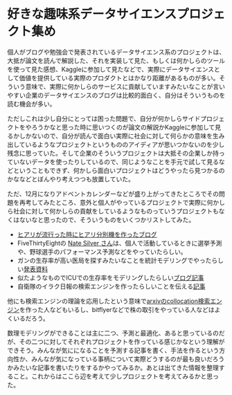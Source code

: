 # 好きな趣味系データサイエンスプロジェクト集め

個人がブログや勉強会で発表されているデータサイエンス系のプロジェクトは、大抵が論文を読んで解説した、それを実装して見た、もしくは何かしらのツールを使って見た感想、Kaggleに参加して見たなどで、実際にデータサイエンスとして価値を提供している実際のプロダクトとはかなり距離があるものが多い。そういう意味で、実際に何かしらのサービスに貢献していますみたいなことが言いやすい企業のデータサイエンスのブログは比較的面白く、自分はそういうものを読む機会が多い。

ただしこれは少し自分にとっては困った問題で、自分が何かしらサイドプロジェクトをやろうかなと思った時に思いつくのが論文の解説かKaggleに参加して見るかしかないので、自分が読んで面白い実際に社会に対して何らかの意味を生み出しているようなプロジェクトというもののアイディアが思いつかないのを少し残念に思っていた。そして企業のそういうプロジェクトは大抵その企業しか持っていないデータを使ったりしているので、同じようなことを手元で試して見るなどということもできず、何かしら面白いプロジェクトはどうやったら見つかるのかななどとぼんやり考えつつも放置していた。

ただ、12月になりアドベントカレンダーなどが盛り上がってきたところでその問題を再考してみたところ、意外と個人がやっているプロジェクトで実際に何かしら社会に対して何かしらの貢献をしているようなものっていうプロジェクトもなくはないなと思ったので、そういうものをいくつかリストしてみた。

- [ヒアリが流行った時にヒアリ分別機を作ったブログ](http://dotnsf.blog.jp/archives/1066616808.html)
- FiveThirtyEightの [Nate Silver さん](https://en.wikipedia.org/wiki/Nate_Silver)は、個人で活動しているときに選挙予測や、野球選手のパフォーマンス予測などをやっていたらしい。
- ガンの生存率が高い医局を探すみたいなことを統計モデリングでやったらしい[発表資料](http://statmodeling.hatenablog.com/entry/tokyor070)
- 似たようなものでICUでの生存率をモデリングしたらしい[ブログ記事](https://blog.insightdatascience.com/deep-prognosis-predicting-mortality-in-the-icu-900ffc8790a6)
- 自衛隊のイラク日報の検索エンジンを作ったらしいことを伝える[記事](https://forest.watch.impress.co.jp/docs/serial/yajiuma/1117745.html)


他にも検索エンジンの理論を応用したという意味で[arxivのcollocation検索エンジン](https://hypcol.marutank.net/)を作った人などもいるし、bitflyerなどで株の取引をやっている人などはよくいるだろう。

数理モデリングができることは主に二つ、予測と最適化、あると思っているのだが、その二つに対してそれぞれプロジェクトを作っている感じかなという理解ができそう。みんなが気にになることを予測する記事を書く、手法を作るという方向性か、みんなが気になっている事柄について実際どうするのが最も良いだろうかみたいな記事を書いたりをするかやってみるか。あとは出てきた情報を整理すること。これからはここら辺を考えて少しプロジェクトを考えてみるかと思った。
